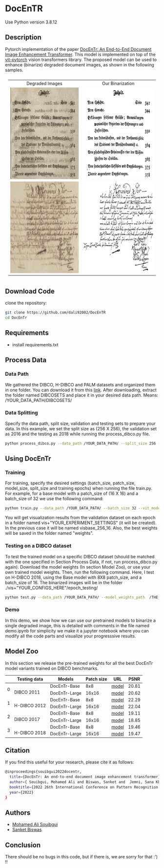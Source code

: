 # DocEnTR

Use Python version 3.8.12
 
## Description
Pytorch implementation of the paper [DocEnTr: An End-to-End Document Image Enhancement Transformer](https://arxiv.org/abs/2201.10252). This model is implemented on top of the [vit-pytorch](https://github.com/lucidrains/vit-pytorch) vision transformers library. The proposed model can be used to enhance (binarize) degraded document images, as shown in the following samples.
 
<table style="padding:10px">
    <tr>
        <td style="text-align:center">
            Degraded Images 
        </td>
        <td style="text-align:center">
            Our Binarization 
        </td>
    </tr>
    <tr>
        <td style="text-align:center"> 
            <img src="./git_images/3.png"  alt="1" width = 600px height = 300px >
        </td>
        <td style="text-align:center">
            <img src="./git_images/3_pred.png"  alt="2" width = 600px height = 300px>
        </td>
    </tr>
    <tr>
        <td style="text-align:center"> 
            <img src="./git_images/14.png"  alt="1" width = 600px height = 300px >
        </td>
        <td style="text-align:center">
            <img src="./git_images/14_pred.png"  alt="2" width = 600px height = 300px>
        </td>
    </tr>

</table>

## Download Code
clone the repository:
```bash
git clone https://github.com/dali92002/DocEnTR
cd DocEnTr
```
## Requirements
- install requirements.txt
## Process Data
### Data Path
We gathered the DIBCO, H-DIBCO and PALM datasets and organized them in one folder. You can download it from this [link](https://drive.google.com/file/d/16pIO4c-mA2kHc1I3uqMs7VwD4Jb4F1Vc/view?usp=sharing). After downloading, extract the folder named DIBCOSETS and place it in your desired data path. Means:  /YOUR_DATA_PATH/DIBCOSETS/
 
### Data Splitting
Specify the data path, split size, validation and testing sets to prepare your data. In this example, we set the split size as (256 X 256), the validation set as 2016 and the testing as 2018 while running the process_dibco.py file.
 
```bash
python process_dibco.py --data_path /YOUR_DATA_PATH/ --split_size 256 --testing_dataset 2018 --validation_dataset 2016
```
 
## Using DocEnTr
### Training
For training, specify the desired settings (batch_size, patch_size, model_size, split_size and training epochs) when running the file train.py. For example, for a base model with a patch_size of (16 X 16) and a batch_size of 32 we use the following command:
 
```bash
python train.py --data_path /YOUR_DATA_PATH/ --batch_size 32 --vit_model_size base --vit_patch_size 16 --epochs 151 --split_size 256 --validation_dataset 2016
```
You will get visualization results from the validation dataset on each epoch in a folder named vis+"YOUR_EXPERIMENT_SETTINGS" (it will be created). In the previous case it will be named visbase_256_16. Also, the best weights will be saved in the folder named "weights".
 
### Testing on a DIBCO dataset
To test the trained model on a specific DIBCO dataset (should be matched with the one specified in Section Process Data, if not, run process_dibco.py again). Download the model weights (In section Model Zoo), or use your own trained model weights. Then, run the following command. Here, I test on H-DIBCO 2018, using the Base model with 8X8 patch_size, and a batch_size of 16. The binarized images will be in the folder ./vis+"YOUR_CONFIGS_HERE"/epoch_testing/ 
```bash
python test.py --data_path /YOUR_DATA_PATH/ --model_weights_path  /THE_MODEL_WEIGHTS_PATH/  --batch_size 16 --vit_model_size base --vit_patch_size 8 --split_size 256 --testing_dataset 2018
```
### Demo
In this demo, we show how we can use our pretrained models to binarize a single degraded image, this is detailed with comments in the file named demo.ipynb for simplicity we make it a jupyter notebook where you can modify all the code parts and visualize your progresssive results.

## Model Zoo
In this section we release the pre-trained weights for all the best DocEnTr model variants trained on DIBCO benchmarks. 
<!-- <style type="text/css">
.tg  {border-collapse:collapse;border-spacing:0;}
.tg td{border-color:black;border-style:solid;border-width:1px;font-family:Arial, sans-serif;font-size:14px;
  overflow:hidden;padding:10px 5px;word-break:normal;}
.tg th{border-color:black;border-style:solid;border-width:1px;font-family:Arial, sans-serif;font-size:14px;
  font-weight:normal;overflow:hidden;padding:10px 5px;word-break:normal;}
.tg .tg-baqh{text-align:center;vertical-align:top}
.tg .tg-c3ow{border-color:inherit;text-align:center;vertical-align:top}
.tg .tg-amwm{font-weight:bold;text-align:center;vertical-align:top}
</style> -->
<table class="tg">
<thead>
  <tr>
    <th class="tg-c3ow"></th>
    <th class="tg-c3ow">Testing data</th>
    <th class="tg-c3ow">Models</th>
    <th class="tg-c3ow">Patch size</th>
    <th class="tg-c3ow">URL</th>
    <th class="tg-baqh">PSNR</th>
  </tr>
</thead>
<tbody>
  <tr>
    <td class="tg-c3ow" rowspan="2">0</td>
    <td class="tg-c3ow" rowspan="2"><br>DIBCO 2011</td>
    <td class="tg-c3ow">DocEnTr-Base</td>
    <td class="tg-c3ow">8x8</td>
    <td class="tg-c3ow"><a href="https://drive.google.com/file/d/113X6gzFHTIkHZ3XYbyTcCWpQGV8QQzAs/view?usp=sharing" target="_blank" rel="noopener noreferrer">model</a></td>
    <td class="tg-amwm">20.81</td>
  </tr>
  <tr>
    <td class="tg-c3ow">DocEnTr-Large</td>
    <td class="tg-c3ow">16x16</td>
    <td class="tg-c3ow"><a href="https://drive.google.com/file/d/12UpSAVFJ90xly5hCqnaAu1_5gmxwFlD_/view?usp=sharing" target="_blank" rel="noopener noreferrer">model</a></td>
    <td class="tg-baqh">20.62</td>
  </tr>
  <tr>
    <td class="tg-c3ow" rowspan="2">1</td>
    <td class="tg-c3ow" rowspan="2"><br>H-DIBCO 2012</td>
    <td class="tg-c3ow">DocEnTr-Base</td>
    <td class="tg-c3ow">8x8</td>
    <td class="tg-c3ow"><a href="https://drive.google.com/file/d/1FKXAS8BetcB2pCwkOTNHIX4Rj5-tq-Ep/view?usp=sharing" target="_blank" rel="noopener noreferrer">model</a></td>
    <td class="tg-amwm">22.29</td>
  </tr>
  <tr>
    <td class="tg-c3ow">DocEnTr-Large</td>
    <td class="tg-c3ow">16x16</td>
    <td class="tg-c3ow"><a href="https://drive.google.com/file/d/1SwZLVJVJmm_o_kDcYDvLgx74gatUVGUh/view?usp=sharing" target="_blank" rel="noopener noreferrer">model</a></td>
    <td class="tg-baqh">22.04</td>
  </tr>
  <tr>
    <td class="tg-c3ow" rowspan="2">2</td>
    <td class="tg-c3ow" rowspan="2"><br>DIBCO 2017</td>
    <td class="tg-c3ow">DocEnTr-Base</td>
    <td class="tg-c3ow">8x8</td>
    <td class="tg-c3ow"><a href="https://drive.google.com/file/d/1ABR48OpTXV3hcGNGfkSNfvAHCQlztV1o/view?usp=sharing" target="_blank" rel="noopener noreferrer">model</a></td>
    <td class="tg-amwm">19.11</td>
  </tr>
  <tr>
    <td class="tg-c3ow">DocEnTr-Large</td>
    <td class="tg-c3ow">16x16</td>
    <td class="tg-c3ow"><a href="https://drive.google.com/file/d/1AlyPZJ7xviDggOKgeXE2kcVQQuz5BK6-/view?usp=sharing" target="_blank" rel="noopener noreferrer">model</a></td>
    <td class="tg-baqh">18.85</td>
  </tr>
  <tr>
    <td class="tg-c3ow" rowspan="2">3</td>
    <td class="tg-c3ow" rowspan="2"><br>H-DIBCO 2018</td>
    <td class="tg-c3ow">DocEnTr-Base</td>
    <td class="tg-c3ow">8x8</td>
    <td class="tg-c3ow"><a href="https://drive.google.com/file/d/1qnIDVA7C5BGInEIBT65OogT0N9ca_E97/view?usp=sharing" target="_blank" rel="noopener noreferrer">model</a></td>
    <td class="tg-baqh">19.46</td>
  </tr>
  <tr>
    <td class="tg-baqh">DocEnTr-Large</td>
    <td class="tg-baqh">16x16</td>
    <td class="tg-baqh"><a href="https://drive.google.com/file/d/1yCnFLTE6Yg3qHNCuERiTP5ErOka8jzZl/view?usp=sharing" target="_blank" rel="noopener noreferrer">model</a></td>
    <td class="tg-amwm">19.47</td>
  </tr>
</tbody>
</table>

## Citation

If you find this useful for your research, please cite it as follows:

```bash
@inproceedings{souibgui2022docentr,
  title={DocEnTr: An end-to-end document image enhancement transformer},
  author={ Souibgui, Mohamed Ali and Biswas, Sanket and  Jemni, Sana Khamekhem and Kessentini, Yousri and Forn{\'e}s, Alicia and Llad{\'o}s, Josep and Pal, Umapada},
  booktitle={2022 26th International Conference on Pattern Recognition (ICPR)},
  year={2022}
}
```
## Authors
- [Mohamed Ali Souibgui](https://github.com/dali92002)
- [Sanket Biswas](https://github.com/biswassanket)
## Conclusion
There should be no bugs in this code, but if there is, we are sorry for that :') !! 

